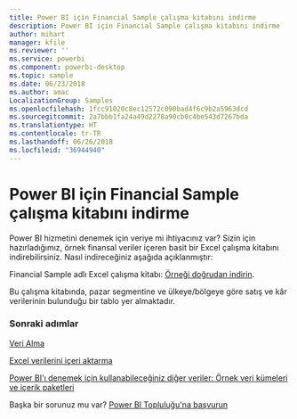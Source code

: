 ```yaml
---
title: Power BI için Financial Sample çalışma kitabını indirme
description: Power BI için Financial Sample çalışma kitabını indirme
author: mihart
manager: kfile
ms.reviewer: ''
ms.service: powerbi
ms.component: powerbi-desktop
ms.topic: sample
ms.date: 06/23/2018
ms.author: amac
LocalizationGroup: Samples
ms.openlocfilehash: 1fcc91020c8ec12572c090bad4f6c9b2a5963dcd
ms.sourcegitcommit: 2a7bbb1fa24a49d2278a90cb0c4be543d7267bda
ms.translationtype: HT
ms.contentlocale: tr-TR
ms.lasthandoff: 06/26/2018
ms.locfileid: "36944940"
---
```

# <a name="download-the-financial-sample-workbook-for-power-bi"></a>Power BI için Financial Sample çalışma kitabını indirme
Power BI hizmetini denemek için veriye mi ihtiyacınız var? Sizin için hazırladığımız, örnek finansal veriler içeren basit bir Excel çalışma kitabını indirebilirsiniz.  Nasıl indireceğiniz aşağıda açıklanmıştır:

Financial Sample adlı Excel çalışma kitabı: [Örneği doğrudan indirin](http://go.microsoft.com/fwlink/?LinkID=521962).

Bu çalışma kitabında, pazar segmentine ve ülkeye/bölgeye göre satış ve kâr verilerinin bulunduğu bir tablo yer almaktadır.

### <a name="next-steps"></a>Sonraki adımlar
[Veri Alma](service-get-data.md)

[Excel verilerini içeri aktarma](service-excel-workbook-files.md)

[Power BI'ı denemek için kullanabileceğiniz diğer veriler: Örnek veri kümeleri ve içerik paketleri](sample-datasets.md)

Başka bir sorunuz mu var? [Power BI Topluluğu'na başvurun](http://community.powerbi.com/)

